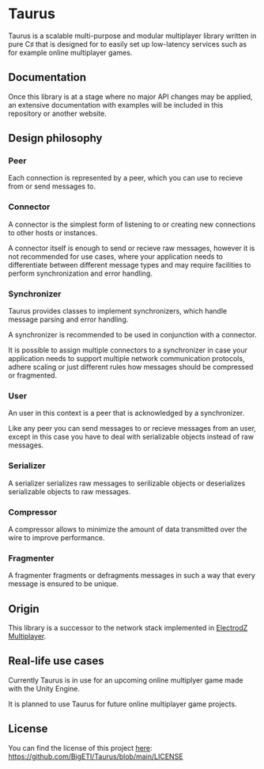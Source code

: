 # Taurus

Taurus is a scalable multi-purpose and modular multiplayer library written in pure C♯ that is designed for to easily set up low-latency services such as for example online multiplayer games.

## Documentation

Once this library is at a stage where no major API changes may be applied, an extensive documentation with examples will be included in this repository or another website.

## Design philosophy

### Peer

Each connection is represented by a peer, which you can use to recieve from or send messages to.

### Connector

A connector is the simplest form of listening to or creating new connections to other hosts or instances.

A connector itself is enough to send or recieve raw messages, however it is not recommended for use cases, where your application needs to differentiate between different message types and may require facilities to perform synchronization and error handling.

### Synchronizer

Taurus provides classes to implement synchronizers, which handle message parsing and error handling.

A synchronizer is recommended to be used in conjunction with a connector.

It is possible to assign multiple connectors to a synchronizer in case your application needs to support multiple network communication protocols, adhere scaling or just different rules how messages should be compressed or fragmented.

### User

An user in this context is a peer that is acknowledged by a synchronizer.

Like any peer you can send messages to or recieve messages from an user, except in this case you have to deal with serializable objects instead of raw messages.

### Serializer

A serializer serializes raw messages to serilizable objects or deserializes serializable objects to raw messages.

### Compressor

A compressor allows to minimize the amount of data transmitted over the wire to improve performance.

### Fragmenter

A fragmenter fragments or defragments messages in such a way that every message is ensured to be unique.

## Origin

This library is a successor to the network stack implemented in [ElectrodZ Multiplayer](https://github.com/BigETI/ElectrodZMultiplayer).

## Real-life use cases

Currently Taurus is in use for an upcoming online multiplyer game made with the Unity Engine.

It is planned to use Taurus for future online multiplayer game projects.

## License

You can find the license of this project [here](https://github.com/BigETI/Taurus/blob/main/LICENSE): https://github.com/BigETI/Taurus/blob/main/LICENSE